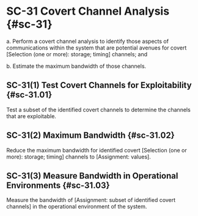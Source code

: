 # SC-31 Covert Channel Analysis {#sc-31}

a. Perform a covert channel analysis to identify those aspects of communications within the system that are potential avenues for covert [Selection (one or more): storage; timing] channels; and

b. Estimate the maximum bandwidth of those channels.

## SC-31(1) Test Covert Channels for Exploitability {#sc-31.01}

Test a subset of the identified covert channels to determine the channels that are exploitable.

## SC-31(2) Maximum Bandwidth {#sc-31.02}

Reduce the maximum bandwidth for identified covert [Selection (one or more): storage; timing] channels to [Assignment: values].

## SC-31(3) Measure Bandwidth in Operational Environments {#sc-31.03}

Measure the bandwidth of [Assignment: subset of identified covert channels] in the operational environment of the system.

